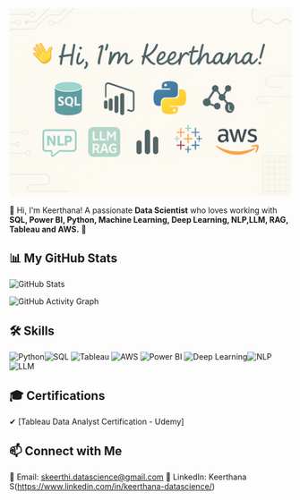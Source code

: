 ![Github Banner](Github.png)

👋 Hi, I'm Keerthana! A passionate **Data Scientist** who loves working with **SQL, Power BI, Python, Machine Learning, Deep Learning, NLP,LLM, RAG, Tableau and AWS.** 🚀  

## 📊 My GitHub Stats  
![GitHub Stats](https://github-readme-stats.vercel.app/api?username=Keerthana-DS-ghub&show_icons=true&theme=solarized-light)

![GitHub Activity Graph](https://github-readme-activity-graph.vercel.app/graph?username=Keerthana-DS-ghub&theme=dracula)  

## 🛠 Skills  
![Python](https://img.shields.io/badge/Python-3776AB?style=for-the-badge&logo=python&logoColor=white)![SQL](https://img.shields.io/badge/SQL-4479A1?style=for-the-badge&logo=mysql&logoColor=white) ![Tableau](https://img.shields.io/badge/Tableau-E97627?style=for-the-badge&logo=tableau&logoColor=white) ![AWS](https://img.shields.io/badge/AWS-FF9900?style=for-the-badge&logo=amazonaws&logoColor=white) ![Power BI](https://img.shields.io/badge/Power%20BI-F2C811?style=for-the-badge&logo=powerbi&logoColor=black) ![Deep Learning](https://img.shields.io/badge/Deep%20Learning-FF6F00?style=for-the-badge&logo=tensorflow&logoColor=white)![NLP](https://img.shields.io/badge/NLP-1E88E5?style=for-the-badge&logo=google&logoColor=white) ![LLM](https://img.shields.io/badge/LLM-008080?style=for-the-badge&logo=openai&logoColor=white)  

## 🎓 Certifications  
✔ [Tableau Data Analyst Certification - Udemy]

## 📫 Connect with Me  
📧 Email: skeerthi.datascience@gmail.com 
💼 LinkedIn: Keerthana S(https://www.linkedin.com/in/keerthana-datascience/)
